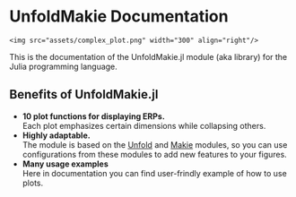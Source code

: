 # UnfoldMakie Documentation

```@raw html
<img src="assets/complex_plot.png" width="300" align="right"/>
```

This is the documentation of the UnfoldMakie.jl module (aka library) for the Julia programming language. 

## Benefits of UnfoldMakie.jl

- **10 plot functions for displaying ERPs.**<br>
Each plot emphasizes certain dimensions while collapsing others.
- **Highly adaptable.**<br>
The module is based on the [Unfold](https://github.com/unfoldtoolbox/unfold.jl/) and [Makie](https://makie.juliaplots.org/stable/) modules, so you can use configurations from these modules to add new features to your figures.
- **Many usage examples**<br>
Here in documentation you can find user-frindly example of how to use plots.

